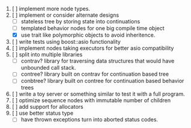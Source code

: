 1. [ ] implement more node types.
2. [ ] implement or consider alternate designs
    - [ ] stateless tree by storing state into continuations
    - [ ] templated behavior nodes for one big compile time object
    - [x] use trait like polymorphic objects to avoid inheritence.
3. [ ] write tests using boost::asio functionality
4. [ ] implement nodes taking executors for better asio compatibility
5. [ ] split into multiple libraries
    - [ ] contrav?
          library for traversing data structures that would have unbounded call
          stack.
    - [ ] contree?
          library built on contrav for continuation based tree
    - [ ] conbtree?
          library built on contree for continuation based behavior trees
7. [ ] write a toy server or something similar to test it with a full program.
8. [ ] optimize sequence nodes with immutable number of children
9. [ ] add support for allocators
10. [ ] use better status type
    - [ ] have thrown exceptions turn into aborted status codes.
